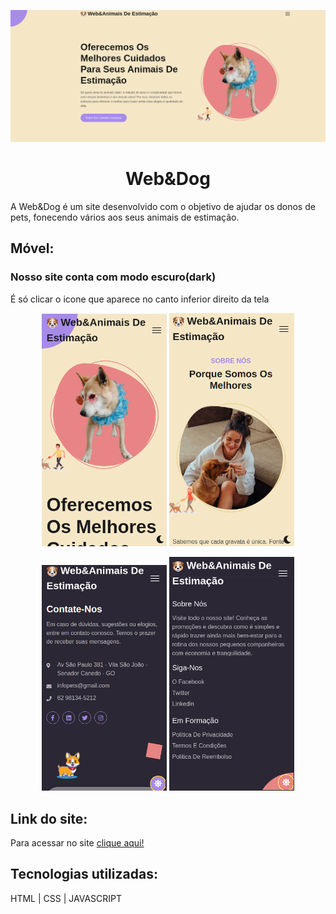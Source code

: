 ![screenshots](https://github.com/Jefersoncf/web-dog/blob/main/Captura%20de%20tela%20de%202022-01-12%2020-58-56.png)

<h1 align="center">Web&Dog</h1>

A Web&Dog é um site desenvolvido com o objetivo de ajudar os donos de pets, fonecendo vários aos seus animais de estimação.

## Móvel:

### Nosso site conta com modo escuro(dark)
É só clicar o icone que aparece no canto inferior direito da tela

<p align="center">
  <img alt="NextLevelWeek" title="#NextLevelWeek" src="https://github.com/Jefersoncf/web-dog/blob/main/Captura%20de%20tela%20de%202022-01-12%2021-04-57.png" width="200px">
  <img alt="NextLevelWeek" title="#NextLevelWeek" src="https://github.com/Jefersoncf/web-dog/blob/main/Captura%20de%20tela%20de%202022-01-12%2021-05-24.png" width="200px">
</p>

<p align="center">
 <img alt="NextLevelWeek" title="#NextLevelWeek" src="https://github.com/Jefersoncf/web-dog/blob/main/Captura%20de%20tela%20de%202022-01-12%2021-06-10.png" width="200px">
 <img alt="NextLevelWeek" title="#NextLevelWeek" src="https://github.com/Jefersoncf/web-dog/blob/main/Captura%20de%20tela%20de%202022-01-12%2021-06-43.png" width="200px">
</p>

## Link do site:
Para acessar no site [clique aqui!]()

## Tecnologias utilizadas:

HTML | CSS | JAVASCRIPT
